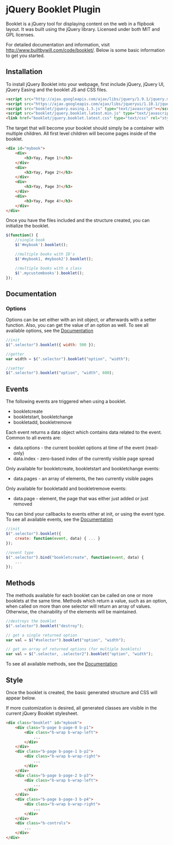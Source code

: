 # jQuery Booklet Plugin

Booklet is a jQuery tool for displaying content on the web in a flipbook layout. 
It was built using the jQuery library. Licensed under both MIT and GPL licenses.

For detailed documentation and information, visit http://www.builtbywill.com/code/booklet/. 
Below is some basic information to get you started.

## Installation

To install jQuery Booklet into your webpage, first include jQuery, jQuery UI, jQuery Easing 
and the booklet JS and CSS files.

``` html
<script src="http://ajax.googleapis.com/ajax/libs/jquery/1.9.1/jquery.min.js" type="text/javascript"></script>
<script src="https://ajax.googleapis.com/ajax/libs/jqueryui/1.10.1/jquery-ui.min.js" type="text/javascript"></script>
<script src="booklet/jquery.easing.1.3.js" type="text/javascript"></script>
<script src="booklet/jquery.booklet.latest.min.js" type="text/javascript"></script>
<link href="booklet/jquery.booklet.latest.css" type="text/css" rel="stylesheet" media="screen, projection, tv" />
```
The target that will become your booklet should simply be a container with multiple children. All first level children will become
pages inside of the booklet.

``` html
<div id="mybook">
	<div> 
		<h3>Yay, Page 1!</h3>
	</div>
	<div> 
		<h3>Yay, Page 2!</h3>
	</div>
	<div> 
		<h3>Yay, Page 3!</h3>
	</div>
	<div> 
		<h3>Yay, Page 4!</h3>
	</div>
</div>
```

Once you have the files included and the structure created, you can initialize the booklet.

``` javascript
$(function() {
	//single book
	$('#mybook').booklet();

	//multiple books with ID's
	$('#mybook1, #mybook2').booklet();

	//multiple books with a class
	$('.mycustombooks').booklet();
});
```
## Documentation
### Options

Options can be set either with an init object, or afterwards with a setter function. Also, you can get the value of an option 
as well. To see all available options, see the [Documentation](http://www.builtbywill.com/code/booklet/documentation)

``` javascript
//init
$(".selector").booklet({ width: 500 });

//getter
var width = $(".selector").booklet("option", "width");

//setter
$(".selector").booklet("option", "width", 600);
```

## Events

The following events are triggered when using a booklet.

* bookletcreate
* bookletstart, bookletchange
* bookletadd, bookletremove

Each event returns a data object which contains data related to the event. Common to all events are:

* data.options - the current booklet options at time of the event (read-only)
* data.index - zero-based index of the currently visible page spread

Only available for bookletcreate, bookletstart and bookletchange events:

* data.pages - an array of elements, the two currently visible pages

Only available for bookletadd and bookletremove events:

* data.page - element, the page that was either just added or just removed

You can bind your callbacks to events either at init, or using the event type. 
To see all available events, see the [Documentation](http://www.builtbywill.com/code/booklet/documentation)

``` javascript
//init
$(".selector").booklet({
	create: function(event, data) { ... }
});

//event type
$(".selector").bind("bookletcreate", function(event, data) {
	...
});
```

## Methods
The methods available for each booklet can be called on one or more booklets at the same time. 
Methods which return a value, such as an option, when called on more than one selector will return an array of values. 
Otherwise, the chainability of the elements will be maintained.

``` javascript
//destroys the booklet
$(".selector").booklet("destroy");

// get a single returned option
var val = $("#selector").booklet("option", "width");

// get an array of returned options (for multiple booklets)
var val = $(".selector, .selector2").booklet("option", "width");
```

To see all available methods, see the [Documentation](http://www.builtbywill.com/code/booklet/documentation)

## Style

Once the booklet is created, the basic generated structure and CSS will appear below.

If more customization is desired, all generated classes are visible in the current jQuery Booklet stylesheet.

``` html
<div class="booklet" id="mybook">
    <div class="b-page b-page-0 b-p1">
        <div class="b-wrap b-wrap-left">
            ...
        </div>
    </div>
    <div class="b-page b-page-1 b-p2">
        <div class="b-wrap b-wrap-right">
            ...
        </div>
    </div>
    <div class="b-page b-page-2 b-p3">
        <div class="b-wrap b-wrap-left">
            ...
        </div>
    </div>
    <div class="b-page b-page-3 b-p4">
        <div class="b-wrap b-wrap-right">
            ...
        </div>
    </div>
    <div class="b-controls">
        ...
    </div>
</div>
```
